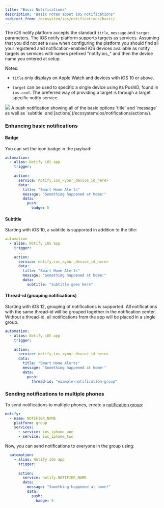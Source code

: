```yaml
---
title: "Basic Notifications"
description: "Basic notes about iOS notifications"
redirect_from: /ecosystem/ios/notifications/basic/
---
```


The iOS notify platform accepts the standard `title`, `message` and `target` parameters. The iOS notify platform supports targets as services. Assuming that you did not set a `name` when configuring the platform you should find all your registered and notification-enabled iOS devices available as notify targets as services with names prefixed "notify.ios_" and then the device name you entered at setup.

Notes:

* `title` only displays on Apple Watch and devices with iOS 10 or above.

* `target` can be used to specific a single device using its PushID, found in `ios.conf`. The preferred way of providing a target is through a target specific notify service.

<p class='img'>
  <img src='/images/ios/example.png' />
  A push notification showing all of the basic options `title` and `message` as well as `subtitle` and [actions](/ecosystem/ios/notifications/actions/).
</p>

### Enhancing basic notifications

#### Badge
You can set the icon badge in the payload:

```yaml
automation:
  - alias: Notify iOS app
    trigger:
      ...
    action:
      service: notify.ios_<your_device_id_here>
      data:
        title: "Smart Home Alerts"
        message: "Something happened at home!"
        data:
          push:
            badge: 5
```

#### Subtitle
Starting with iOS 10, a subtitle is supported in addition to the title:

```yaml
automation
  - alias: Notify iOS app
    trigger:
      ...
    action:
      service: notify.ios_<your_device_id_here>
      data:
        title: "Smart Home Alerts"
        message: "Something happened at home!"
        data:
          subtitle: "Subtitle goes here"
```

#### Thread-id (grouping notifications)
Starting with iOS 12, grouping of notifications is supported. All notifications with the same thread-id will be grouped together in the notification center. Without a thread-id, all notifications from the app will be placed in a single group.

```yaml
automation:
  - alias: Notify iOS app
    trigger:
      ...
    action:
      service: notify.ios_<your_device_id_here>
      data:
        title: "Smart Home Alerts"
        message: "Something happened at home!"
        data:
          push:
            thread-id: "example-notification-group"
```


### Sending notifications to multiple phones
To send notifications to multiple phones, create a [notification group](/components/notify.group/):
```yaml
notify:
  - name: NOTIFIER_NAME
    platform: group
    services:
      - service: ios_iphone_one
      - service: ios_iphone_two
```
Now, you can send notifications to everyone in the group using:
```yaml
  automation:
    - alias: Notify iOS app
      trigger:
        ...
      action:
        service: notify.NOTIFIER_NAME
        data:
          message: "Something happened at home!"
          data:
            push:
              badge: 5
```
